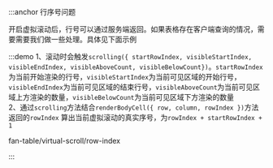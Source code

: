 :::anchor 行序号问题

开启虚拟滚动后，行号可以通过服务端返回。如果表格存在客户端查询的情况，需要需要我们做一些处理。具体见下面示例

:::demo 1、滚动时会触发`scrolling({ startRowIndex, visibleStartIndex, visibleEndIndex, visibleAboveCount, visibleBelowCount})`。`startRowIndex`为当前开始渲染的行号，`visibleStartIndex`为当前可见区域的开始行号，`visibleEndIndex`为当前可见区域的结束行号，`visibleAboveCount`为当前可见区域上方渲染的数量，`visibleBelowCount`为当前可见区域下方渲染的数量<br>2、通过`scrolling`方法结合`renderBodyCell({ row, column, rowIndex })`方法返回的`rowIndex` 算出当前虚拟滚动的真实序号，为`rowIndex + startRowIndex + 1`

fan-table/virtual-scroll/row-index

:::
